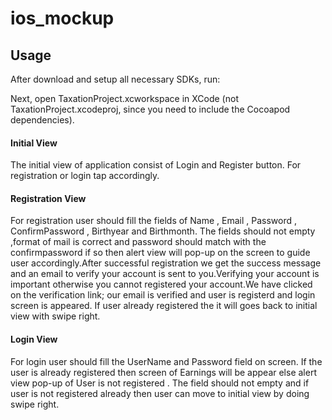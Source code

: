 # ios_mockup
## Usage

After download and setup all necessary SDKs, run:

Next, open TaxationProject.xcworkspace in XCode (not  TaxationProject.xcodeproj, since you need to include the Cocoapod dependencies).

#### Initial View 

The initial view of application consist of Login and Register button. For registration or login tap accordingly.

#### Registration View

For registration user should fill the fields of Name , Email , Password , ConfirmPassword , Birthyear and Birthmonth.
The fields should not empty ,format of mail is correct and password should match with the confirmpassword if so then alert view will pop-up on the screen to guide user accordingly.After successful registration we get the success message and an email to verify your account is sent to you.Verifying your account is important otherwise you cannot registered your account.We have clicked on the verification link; our email is verified and user is registerd and login screen is appeared.
If user already registered the it will goes back to initial view with swipe right.

#### Login View

For login user should fill the UserName and Password field on screen.
If the user is already registered then screen of Earnings will be appear else alert view pop-up of User is not registered .
The field should not empty and if user is not registered already then user can move to initial view by doing swipe right. 

